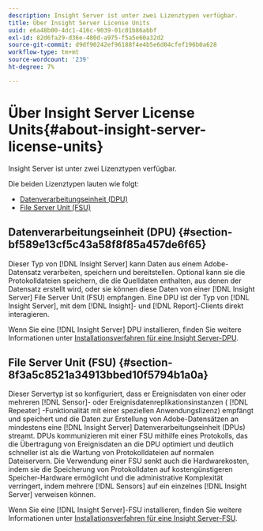 ```yaml
---
description: Insight Server ist unter zwei Lizenztypen verfügbar.
title: Über Insight Server License Units
uuid: e6a48b00-4dc1-416c-9039-01c01b86abbf
exl-id: 82d6fa29-d36e-480d-a975-f5a5e60a32d2
source-git-commit: d9df90242ef96188f4e4b5e6d04cfef196b0a628
workflow-type: tm+mt
source-wordcount: '239'
ht-degree: 7%

---
```


# Über Insight Server License Units{#about-insight-server-license-units}

Insight Server ist unter zwei Lizenztypen verfügbar.

Die beiden Lizenztypen lauten wie folgt:

* [Datenverarbeitungseinheit (DPU)](../../../home/c-inst-svr/c-install-ins-svr/c-abt-inst-svr-lic-units.md#section-bf589e13cf5c43a58f8f85a457de6f65)
* [File Server Unit (FSU)](../../../home/c-inst-svr/c-install-ins-svr/c-abt-inst-svr-lic-units.md#section-8f3a5c8521a34913bbed10f5794b1a0a)

## Datenverarbeitungseinheit (DPU) {#section-bf589e13cf5c43a58f8f85a457de6f65}

Dieser Typ von [!DNL Insight Server] kann Daten aus einem Adobe-Datensatz verarbeiten, speichern und bereitstellen. Optional kann sie die Protokolldateien speichern, die die Quelldaten enthalten, aus denen der Datensatz erstellt wird, oder sie können diese Daten von einer [!DNL Insight Server] File Server Unit (FSU) empfangen. Eine DPU ist der Typ von [!DNL Insight Server], mit dem [!DNL Insight]- und [!DNL Report]-Clients direkt interagieren.

Wenn Sie eine [!DNL Insight Server] DPU installieren, finden Sie weitere Informationen unter [Installationsverfahren für eine Insight Server-DPU](../../../home/c-inst-svr/c-install-ins-svr/t-install-proc-inst-svr-dpu/t-install-proc-inst-svr-dpu.md#task-ce1ac85294604467ab750b24176d25bc).

## File Server Unit (FSU) {#section-8f3a5c8521a34913bbed10f5794b1a0a}

Dieser Servertyp ist so konfiguriert, dass er Ereignisdaten von einer oder mehreren [!DNL Sensor]- oder Ereignisdatenreplikationsinstanzen ( [!DNL Repeater] -Funktionalität mit einer speziellen Anwendungslizenz) empfängt und speichert und die Daten zur Erstellung von Adobe-Datensätzen an mindestens eine [!DNL Insight Server] Datenverarbeitungseinheit (DPUs) streamt. DPUs kommunizieren mit einer FSU mithilfe eines Protokolls, das die Übertragung von Ereignisdaten an die DPU optimiert und deutlich schneller ist als die Wartung von Protokolldateien auf normalen Dateiservern. Die Verwendung einer FSU senkt auch die Hardwarekosten, indem sie die Speicherung von Protokolldaten auf kostengünstigeren Speicher-Hardware ermöglicht und die administrative Komplexität verringert, indem mehrere [!DNL Sensors] auf ein einzelnes [!DNL Insight Server] verweisen können.

Wenn Sie eine [!DNL Insight Server]-FSU installieren, finden Sie weitere Informationen unter [Installationsverfahren für eine Insight Server-FSU](../../../home/c-inst-svr/c-install-ins-svr/t-inst-proc-fsu.md#task-e4a4a791b6694119ba45b36f3e573016).
